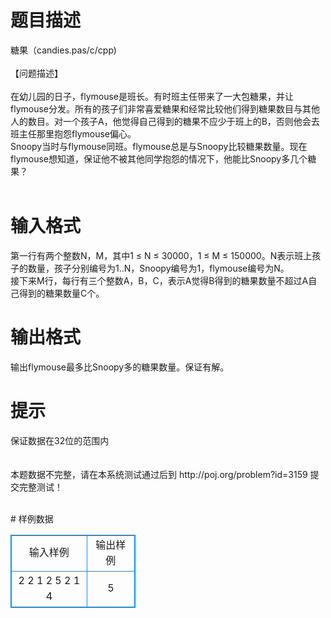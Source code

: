 # 

 
 # 题目描述 
<p>
糖果（candies.pas/c/cpp)<br><br>【问题描述】<br><br>在幼儿园的日子，flymouse是班长。有时班主任带来了一大包糖果，并让flymouse分发。所有的孩子们非常喜爱糖果和经常比较他们得到糖果数目与其他人的数目。对一个孩子A，他觉得自己得到的糖果不应少于班上的B，否则他会去班主任那里抱怨flymouse偏心。<br>Snoopy当时与flymouse同班。flymouse总是与Snoopy比较糖果数量。现在flymouse想知道，保证他不被其他同学抱怨的情况下，他能比Snoopy多几个糖果？<br><br></p> 

 
 # 输入格式 
<p>
第一行有两个整数N，M，其中1 ≤ N ≤ 30000，1 ≤ M ≤ 150000。N表示班上孩子的数量，孩子分别编号为1..N，Snoopy编号为1，flymouse编号为N。<br>接下来M行，每行有三个整数A，B，C，表示A觉得B得到的糖果数量不超过A自己得到的糖果数量C个。<br></p> 

 
 # 输出格式 
<p>
输出flymouse最多比Snoopy多的糖果数量。保证有解。</p> 

 
 # 提示 
<p>
保证数据在32位的范围内<br><br><br>本题数据不完整，请在本系统测试通过后到 http://poj.org/problem?id=3159 提交完整测试！<br><br></p> 
# 样例数据
<style>
        table,table tr th, table tr td { border:1px solid #0094ff; }
        table { width: 200px; min-height: 25px; line-height: 25px; text-align: center; border-collapse: collapse;}   
    </style>
<table>
	<tr>
		<td>输入样例</td>
		<td>输出样例</td>
	</tr>
<tr><td>2 2
1 2 5
2 1 4
</td><td>5</td></tr></table>
